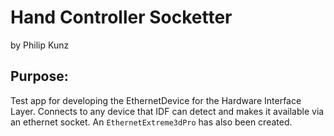 <h1>Hand Controller Socketter</h1>
by Philip Kunz

<h2>Purpose:</h2>
Test app for developing the EthernetDevice for the Hardware Interface Layer. Connects to any device that IDF can detect and makes it available via an ethernet socket. An <code>EthernetExtreme3dPro</code> has also been created.